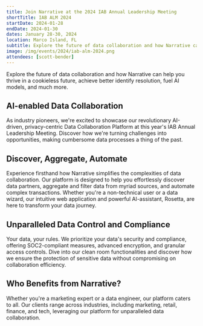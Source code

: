 ```yaml
---
title: Join Narrative at the 2024 IAB Annual Leadership Meeting
shortTitle: IAB ALM 2024
startDate: 2024-01-28
endDate: 2024-01-30
dates: January 28-30, 2024
location: Marco Island, FL
subtitle: Explore the future of data collaboration and how Narrative can help you thrive in a cookieless future, achieve better identify resolution, fuel AI models, and much more.
image: /img/events/2024/iab-alm-2024.png
attendees: [scott-bender]
---
```


Explore the future of data collaboration and how Narrative can help you thrive in a cookieless future, achieve better identify resolution, fuel AI models, and much more.

## AI-enabled Data Collaboration

As industry pioneers, we're excited to showcase our revolutionary AI-driven, privacy-centric Data Collaboration Platform at this year's IAB Annual Leadership Meeting. Discover how we're turning challenges into opportunities, making cumbersome data processes a thing of the past.

## Discover, Aggregate, Automate

Experience firsthand how Narrative simplifies the complexities of data collaboration. Our platform is designed to help you effortlessly discover data partners, aggregate and filter data from myriad sources, and automate complex transactions. Whether you're a non-technical user or a data wizard, our intuitive web application and powerful AI-assistant, Rosetta, are here to transform your data journey.

## Unparalleled Data Control and Compliance

Your data, your rules. We prioritize your data's security and compliance, offering SOC2-compliant measures, advanced encryption, and granular access controls. Dive into our clean room functionalities and discover how we ensure the protection of sensitive data without compromising on collaboration efficiency.

## Who Benefits from Narrative?

Whether you're a marketing expert or a data engineer, our platform caters to all. Our clients range across industries, including marketing, retail, finance, and tech, leveraging our platform for unparalleled data collaboration.
